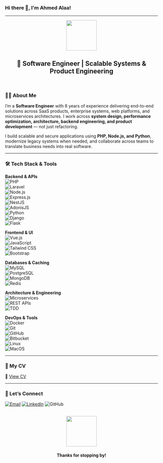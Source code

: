 ### Hi there 👋, I'm Ahmed Alaa!

---

<div id="header" align="center">
  <img src="https://media.giphy.com/media/M9gbBkH9QyXfW/giphy.gif" width="100"/>
  <h2>🚀 Software Engineer | Scalable Systems & Product Engineering</h2>
</div>

<br>

### 👨‍💻 About Me

I’m a **Software Engineer** with 8 years of experience delivering end-to-end solutions across SaaS products, enterprise systems, web platforms, and microservices architectures. I work across **system design, performance optimization, architecture, backend engineering, and product development** — not just refactoring.

I build scalable and secure applications using **PHP, Node.js, and Python**, modernize legacy systems when needed, and collaborate across teams to translate business needs into real software.

---

### 🛠️ Tech Stack & Tools

**Backend & APIs**  
![PHP](https://img.shields.io/badge/PHP-777BB4?logo=php&logoColor=white)  
![Laravel](https://img.shields.io/badge/Laravel-FF2D20?logo=laravel&logoColor=white)  
![Node.js](https://img.shields.io/badge/Node.js-339933?logo=node.js&logoColor=white)  
![Express.js](https://img.shields.io/badge/Express.js-000000?logo=express&logoColor=white)  
![NestJS](https://img.shields.io/badge/NestJS-E0234E?logo=nestjs&logoColor=white)  
![AdonisJS](https://img.shields.io/badge/AdonisJS-220052?logo=adonisjs&logoColor=white)  
![Python](https://img.shields.io/badge/Python-3776AB?logo=python&logoColor=white)  
![Django](https://img.shields.io/badge/Django-092E20?logo=django&logoColor=white)  
![Flask](https://img.shields.io/badge/Flask-000000?logo=flask&logoColor=white)

**Frontend & UI**  
![Vue.js](https://img.shields.io/badge/Vue.js-4FC08D?logo=vuedotjs&logoColor=white)  
![JavaScript](https://img.shields.io/badge/JavaScript-F7DF1E?logo=javascript&logoColor=black)  
![Tailwind CSS](https://img.shields.io/badge/TailwindCSS-38B2AC?logo=tailwindcss&logoColor=white)  
![Bootstrap](https://img.shields.io/badge/Bootstrap-7952B3?logo=bootstrap&logoColor=white)

**Databases & Caching**  
![MySQL](https://img.shields.io/badge/MySQL-4479A1?logo=mysql&logoColor=white)  
![PostgreSQL](https://img.shields.io/badge/PostgreSQL-316192?logo=postgresql&logoColor=white)  
![MongoDB](https://img.shields.io/badge/MongoDB-47A248?logo=mongodb&logoColor=white)  
![Redis](https://img.shields.io/badge/Redis-DC382D?logo=redis&logoColor=white)

**Architecture & Engineering**  
![Microservices](https://img.shields.io/badge/Microservices-000000?logo=microgenetics&logoColor=white)  
![REST APIs](https://img.shields.io/badge/REST-02569B?logo=swagger&logoColor=white)  
![TDD](https://img.shields.io/badge/TDD-6DB33F?logo=testcafe&logoColor=white)

**DevOps & Tools**  
![Docker](https://img.shields.io/badge/Docker-2496ED?logo=docker&logoColor=white)  
![Git](https://img.shields.io/badge/Git-F05032?logo=git&logoColor=white)  
![GitHub](https://img.shields.io/badge/GitHub-181717?logo=github&logoColor=white)  
![Bitbucket](https://img.shields.io/badge/Bitbucket-0052CC?logo=bitbucket&logoColor=white)  
![Linux](https://img.shields.io/badge/Linux-FCC624?logo=linux&logoColor=black)  
![MacOS](https://img.shields.io/badge/MacOS-000000?logo=apple&logoColor=white)

---

### 📄 My CV

🔗 [View CV](https://github.com/Dev-Ahmed-Alaa/dev-ahmed-alaa/blob/main/Ahmed%20Alaa.pdf)

---

### 🤝 Let’s Connect

[![Email](https://img.shields.io/badge/Email-D14836?logo=gmail&logoColor=white)](mailto:dev.ahmedalaa@gmail.com)
[![LinkedIn](https://img.shields.io/badge/LinkedIn-0077B5?logo=linkedin&logoColor=white)](https://www.linkedin.com/in/ahmed-alaa-a487a422a/)
![GitHub](https://img.shields.io/badge/GitHub-181717?logo=github&logoColor=white)

<br>

<div align="center">
  <img src="https://media.giphy.com/media/Vgf52e2D01jV351x9u/giphy.gif" width="100"/>
  <h4>Thanks for stopping by!</h4>
</div>

